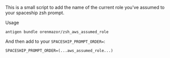 This is a small script to add the name of the current role you've assumed to your spaceship zsh prompt.

Usage

```
antigen bundle orenmazor/zsh_aws_assumed_role
```

And then add to your `SPACESHIP_PROMPT_ORDER=`:

```
SPACESHIP_PROMPT_ORDER=(...aws_assumed_role...)
```
